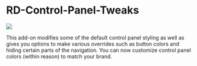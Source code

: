 # RD-Control-Panel-Tweaks

![](https://img.shields.io/badge/ExpressionEngine-4%2B-3784B0.svg)

This add-on modifies some of the default control panel styling as well as gives you options to make various overrides such as button colors and hiding certain parts of the navigation. You can now customize control panel colors (within reason) to match your brand.
